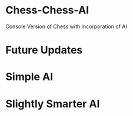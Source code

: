 # Chess-Chess-AI
Console Version of Chess with Incorporation of AI


# Future Updates



# Simple AI


# Slightly Smarter AI
